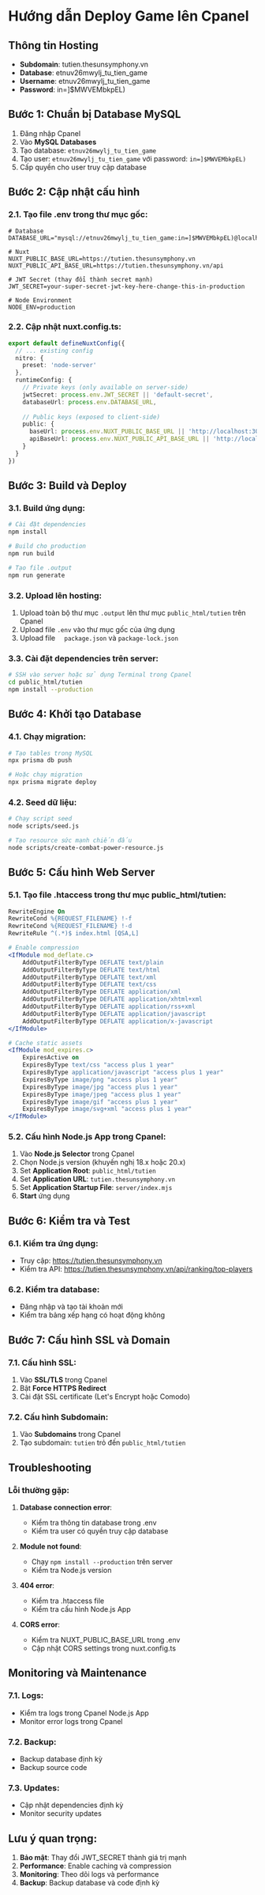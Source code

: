 # Hướng dẫn Deploy Game lên Cpanel

## Thông tin Hosting
- **Subdomain**: tutien.thesunsymphony.vn
- **Database**: etnuv26mwylj_tu_tien_game
- **Username**: etnuv26mwylj_tu_tien_game
- **Password**: in=]$MWVEMbkpEL)

## Bước 1: Chuẩn bị Database MySQL

1. Đăng nhập Cpanel
2. Vào **MySQL Databases**
3. Tạo database: `etnuv26mwylj_tu_tien_game`
4. Tạo user: `etnuv26mwylj_tu_tien_game` với password: `in=]$MWVEMbkpEL)`
5. Cấp quyền cho user truy cập database

## Bước 2: Cập nhật cấu hình

### 2.1. Tạo file .env trong thư mục gốc:
```env
# Database
DATABASE_URL="mysql://etnuv26mwylj_tu_tien_game:in=]$MWVEMbkpEL)@localhost:3306/etnuv26mwylj_tu_tien_game"

# Nuxt
NUXT_PUBLIC_BASE_URL=https://tutien.thesunsymphony.vn
NUXT_PUBLIC_API_BASE_URL=https://tutien.thesunsymphony.vn/api

# JWT Secret (thay đổi thành secret mạnh)
JWT_SECRET=your-super-secret-jwt-key-here-change-this-in-production

# Node Environment
NODE_ENV=production
```

### 2.2. Cập nhật nuxt.config.ts:
```typescript
export default defineNuxtConfig({
  // ... existing config
  nitro: {
    preset: 'node-server'
  },
  runtimeConfig: {
    // Private keys (only available on server-side)
    jwtSecret: process.env.JWT_SECRET || 'default-secret',
    databaseUrl: process.env.DATABASE_URL,
    
    // Public keys (exposed to client-side)
    public: {
      baseUrl: process.env.NUXT_PUBLIC_BASE_URL || 'http://localhost:3000',
      apiBaseUrl: process.env.NUXT_PUBLIC_API_BASE_URL || 'http://localhost:3000/api'
    }
  }
})
```

## Bước 3: Build và Deploy

### 3.1. Build ứng dụng:
```bash
# Cài đặt dependencies
npm install

# Build cho production
npm run build

# Tạo file .output
npm run generate
```

### 3.2. Upload lên hosting:
1. Upload toàn bộ thư mục `.output` lên thư mục `public_html/tutien` trên Cpanel
2. Upload file `.env` vào thư mục gốc của ứng dụng
3. Upload file `  package.json` và `package-lock.json`

### 3.3. Cài đặt dependencies trên server:
```bash
# SSH vào server hoặc sử dụng Terminal trong Cpanel
cd public_html/tutien
npm install --production
```

## Bước 4: Khởi tạo Database

### 4.1. Chạy migration:
```bash
# Tạo tables trong MySQL
npx prisma db push

# Hoặc chạy migration
npx prisma migrate deploy
```

### 4.2. Seed dữ liệu:
```bash
# Chạy script seed
node scripts/seed.js

# Tạo resource sức mạnh chiến đấu
node scripts/create-combat-power-resource.js
```

## Bước 5: Cấu hình Web Server

### 5.1. Tạo file .htaccess trong thư mục public_html/tutien:
```apache
RewriteEngine On
RewriteCond %{REQUEST_FILENAME} !-f
RewriteCond %{REQUEST_FILENAME} !-d
RewriteRule ^(.*)$ index.html [QSA,L]

# Enable compression
<IfModule mod_deflate.c>
    AddOutputFilterByType DEFLATE text/plain
    AddOutputFilterByType DEFLATE text/html
    AddOutputFilterByType DEFLATE text/xml
    AddOutputFilterByType DEFLATE text/css
    AddOutputFilterByType DEFLATE application/xml
    AddOutputFilterByType DEFLATE application/xhtml+xml
    AddOutputFilterByType DEFLATE application/rss+xml
    AddOutputFilterByType DEFLATE application/javascript
    AddOutputFilterByType DEFLATE application/x-javascript
</IfModule>

# Cache static assets
<IfModule mod_expires.c>
    ExpiresActive on
    ExpiresByType text/css "access plus 1 year"
    ExpiresByType application/javascript "access plus 1 year"
    ExpiresByType image/png "access plus 1 year"
    ExpiresByType image/jpg "access plus 1 year"
    ExpiresByType image/jpeg "access plus 1 year"
    ExpiresByType image/gif "access plus 1 year"
    ExpiresByType image/svg+xml "access plus 1 year"
</IfModule>
```

### 5.2. Cấu hình Node.js App trong Cpanel:
1. Vào **Node.js Selector** trong Cpanel
2. Chọn Node.js version (khuyến nghị 18.x hoặc 20.x)
3. Set **Application Root**: `public_html/tutien`
4. Set **Application URL**: `tutien.thesunsymphony.vn`
5. Set **Application Startup File**: `server/index.mjs`
6. **Start** ứng dụng

## Bước 6: Kiểm tra và Test

### 6.1. Kiểm tra ứng dụng:
- Truy cập: https://tutien.thesunsymphony.vn
- Kiểm tra API: https://tutien.thesunsymphony.vn/api/ranking/top-players

### 6.2. Kiểm tra database:
- Đăng nhập và tạo tài khoản mới
- Kiểm tra bảng xếp hạng có hoạt động không

## Bước 7: Cấu hình SSL và Domain

### 7.1. Cấu hình SSL:
1. Vào **SSL/TLS** trong Cpanel
2. Bật **Force HTTPS Redirect**
3. Cài đặt SSL certificate (Let's Encrypt hoặc Comodo)

### 7.2. Cấu hình Subdomain:
1. Vào **Subdomains** trong Cpanel
2. Tạo subdomain: `tutien` trỏ đến `public_html/tutien`

## Troubleshooting

### Lỗi thường gặp:

1. **Database connection error**:
   - Kiểm tra thông tin database trong .env
   - Kiểm tra user có quyền truy cập database

2. **Module not found**:
   - Chạy `npm install --production` trên server
   - Kiểm tra Node.js version

3. **404 error**:
   - Kiểm tra .htaccess file
   - Kiểm tra cấu hình Node.js App

4. **CORS error**:
   - Kiểm tra NUXT_PUBLIC_BASE_URL trong .env
   - Cập nhật CORS settings trong nuxt.config.ts

## Monitoring và Maintenance

### 7.1. Logs:
- Kiểm tra logs trong Cpanel Node.js App
- Monitor error logs trong Cpanel

### 7.2. Backup:
- Backup database định kỳ
- Backup source code

### 7.3. Updates:
- Cập nhật dependencies định kỳ
- Monitor security updates

## Lưu ý quan trọng:

1. **Bảo mật**: Thay đổi JWT_SECRET thành giá trị mạnh
2. **Performance**: Enable caching và compression
3. **Monitoring**: Theo dõi logs và performance
4. **Backup**: Backup database và code định kỳ
